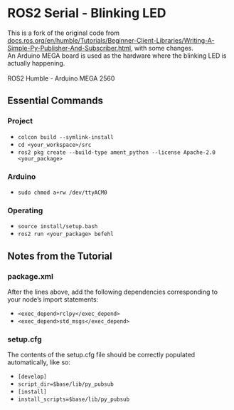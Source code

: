 # ROS2 Serial - Blinking LED
This is a fork of the original code from <ins>docs.ros.org/en/humble/Tutorials/Beginner-Client-Libraries/Writing-A-Simple-Py-Publisher-And-Subscriber.html</ins>, with some changes.<br />
An Arduino MEGA board is used as the hardware where the blinking LED is actually happening.<br /><br />
ROS2 Humble - Arduino MEGA 2560<br />
## Essential Commands<br />
### Project
- `colcon build --symlink-install`<br />
- `cd <your_workspace>/src`<br />
- `ros2 pkg create --build-type ament_python --license Apache-2.0 <your_package>`<br />
### Arduino<br /> 
- `sudo chmod a+rw /dev/ttyACM0`<br />
### Operating<br /> 
- `source install/setup.bash`<br />
- `ros2 run <your_package> befehl`<br />
## Notes from the Tutorial<br /> 
### package.xml
After the lines above, add the following dependencies corresponding to your node’s import statements:<br />
- `<exec_depend>rclpy</exec_depend>`<br />
- `<exec_depend>std_msgs</exec_depend>`<br />
### setup.cfg
The contents of the setup.cfg file should be correctly populated automatically, like so:<br />
- `[develop]`<br />
- `script_dir=$base/lib/py_pubsub`<br />
- `[install]`<br />
- `install_scripts=$base/lib/py_pubsub`<br />
